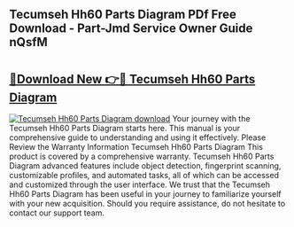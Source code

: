 ## Tecumseh Hh60 Parts Diagram PDf Free Download - Part-Jmd Service Owner Guide nQsfM

# <h2><a href="http://dfpl8r.blite.top/?on=Tecumseh+Hh60+Parts+Diagram">🔗Download New 👉🔴 Tecumseh Hh60 Parts Diagram</a></h2>

[![Tecumseh Hh60 Parts Diagram download](https://i.imgur.com/lujVjoI.png)](http://dfpl8r.blite.top/?on=Tecumseh+Hh60+Parts+Diagram)
Your journey with the Tecumseh Hh60 Parts Diagram starts here. This manual is your comprehensive guide to understanding and using it effectively. Please Review the Warranty Information Tecumseh Hh60 Parts Diagram This product is covered by a comprehensive warranty. Tecumseh Hh60 Parts Diagram advanced features include object detection, fingerprint scanning, customizable profiles, and automated tasks, all of which can be accessed and customized through the user interface. We trust that the Tecumseh Hh60 Parts Diagram has been useful in your journey to familiarize yourself with your new acquisition. Should you require assistance, do not hesitate to contact our support team.

